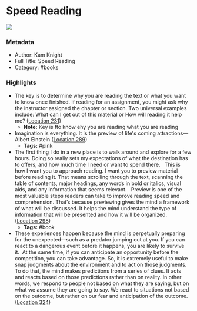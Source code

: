 # Speed Reading

![](https://images-na.ssl-images-amazon.com/images/I/51BVkQBC13L._SL200_.jpg)

### Metadata

- Author: Kam Knight
- Full Title: Speed Reading
- Category: #books

### Highlights

- The key is to determine why you are reading the text or what you want to know once finished. If reading for an assignment, you might ask why the instructor assigned the chapter or section. Two universal examples include: What can I get out of this material or How will reading it help me? ([Location 231](https://readwise.io/to_kindle?action=open&asin=B07HQM9G1R&location=231))
  - **Note:** Key is fto know ehy you are reading what you are reading
- Imagination is everything. It is the preview of life's coming attractions—Albert Einstein ([Location 289](https://readwise.io/to_kindle?action=open&asin=B07HQM9G1R&location=289))
  - **Tags:** #pink
- The first thing I do in a new place is to walk around and explore for a few hours. Doing so really sets my expectations of what the destination has to offers, and how much time I need or want to spend there.   This is how I want you to approach reading. I want you to preview material before reading it. That means scrolling through the text, scanning the table of contents, major headings, any words in bold or italics, visual aids, and any information that seems relevant.   Preview is one of the most valuable steps readers can take to improve reading speed and comprehension. That’s because previewing gives the mind a framework of what will be discussed. It helps the mind understand the type of information that will be presented and how it will be organized. ([Location 298](https://readwise.io/to_kindle?action=open&asin=B07HQM9G1R&location=298))
  - **Tags:** #book
- These experiences happen because the mind is perpetually preparing for the unexpected—such as a predator jumping out at you. If you can react to a dangerous event before it happens, you are likely to survive it.  At the same time, if you can anticipate an opportunity before the competition, you can take advantage. So, it is extremely useful to make snap judgments about the environment and to act on those judgments.   To do that, the mind makes predictions from a series of clues. It acts and reacts based on those predictions rather than on reality. In other words, we respond to people not based on what they are saying, but on what we assume they are going to say. We react to situations not based on the outcome, but rather on our fear and anticipation of the outcome. ([Location 324](https://readwise.io/to_kindle?action=open&asin=B07HQM9G1R&location=324))
